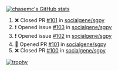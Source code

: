 [![chasemc's GitHub stats](https://github-readme-stats.vercel.app/api?username=chasemc)](https://github.com/anuraghazra/github-readme-stats)


<!--START_SECTION:activity-->
1. ❌ Closed PR [#101](https://github.com/socialgene/sgpy/pull/101) in [socialgene/sgpy](https://github.com/socialgene/sgpy)
2. ❗ Opened issue [#103](https://github.com/socialgene/sgpy/issues/103) in [socialgene/sgpy](https://github.com/socialgene/sgpy)
3. ❗ Opened issue [#102](https://github.com/socialgene/sgpy/issues/102) in [socialgene/sgpy](https://github.com/socialgene/sgpy)
4. 💪 Opened PR [#101](https://github.com/socialgene/sgpy/pull/101) in [socialgene/sgpy](https://github.com/socialgene/sgpy)
5. ❌ Closed PR [#100](https://github.com/socialgene/sgpy/pull/100) in [socialgene/sgpy](https://github.com/socialgene/sgpy)
<!--END_SECTION:activity-->
[![trophy](https://github-profile-trophy.vercel.app/?username=chasemc)](https://github.com/ryo-ma/github-profile-trophy)

